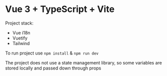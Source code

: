 # Vue 3 + TypeScript + Vite

Project stack:

- Vue i18n
- Vuetify
- Tailwind

To run project use `npm install` & `npm run dev`

The project does not use a state management library, so some variables are stored locally and passed down through props